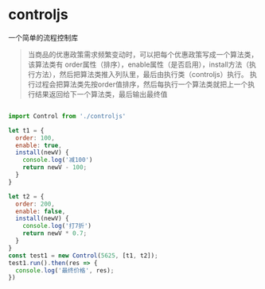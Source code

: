# controljs
一个简单的流程控制库  

> 当商品的优惠政策需求频繁变动时，可以把每个优惠政策写成一个算法类，该算法类有 order属性（排序），enable属性（是否启用），install方法（执行方法），然后把算法类推入列队里，最后由执行类（controljs）执行。
> 执行过程会把算法类先按order值排序，然后每执行一个算法类就把上一个执行结果返回给下一个算法类，最后输出最终值

```javascript 

import Control from './controljs'

let t1 = {
  order: 100,
  enable: true,
  install(newV) {
    console.log('减100')
    return newV - 100;
  }
}

let t2 = {
  order: 200,
  enable: false,
  install(newV) {
    console.log('打7折')
    return newV * 0.7;
  }
}
const test1 = new Control(5625, [t1, t2]);
test1.run().then(res => {
  console.log('最终价格', res);
})

```